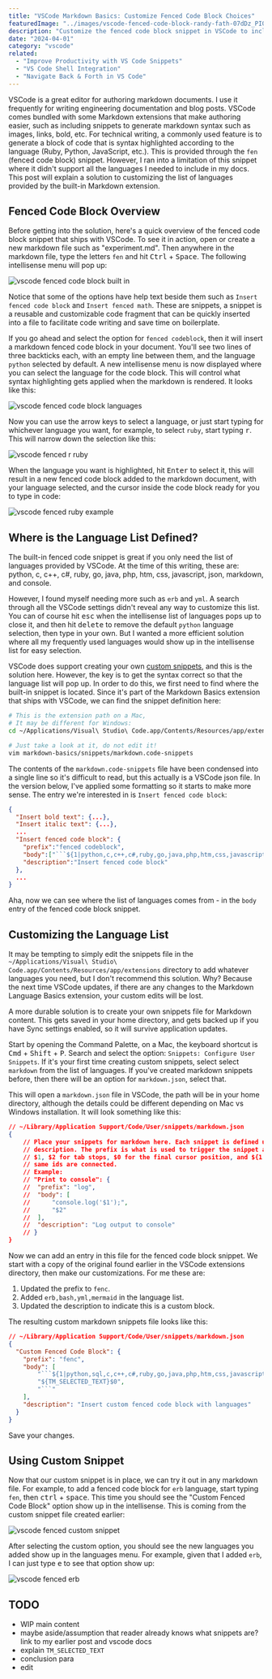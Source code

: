 ```yaml
---
title: "VSCode Markdown Basics: Customize Fenced Code Block Choices"
featuredImage: "../images/vscode-fenced-code-block-randy-fath-07dDz_PI05k-unsplash.jpg"
description: "Customize the fenced code block snippet in VSCode to include additional languages for a more efficient markdown writing experience in engineering docs and blog posts."
date: "2024-04-01"
category: "vscode"
related:
  - "Improve Productivity with VS Code Snippets"
  - "VS Code Shell Integration"
  - "Navigate Back & Forth in VS Code"
---
```


VSCode is a great editor for authoring markdown documents. I use it frequently for writing engineering documentation and blog posts. VSCode comes bundled with some Markdown extensions that make authoring easier, such as including snippets to generate markdown syntax such as images, links, bold, etc. For technical writing, a commonly used feature is to generate a block of code that is syntax highlighted according to the language (Ruby, Python, JavaScript, etc.). This is provided through the `fen` (fenced code block) snippet. However, I ran into a limitation of this snippet where it didn't support all the languages I needed to include in my docs. This post will explain a solution to customizing the list of languages provided by the built-in Markdown extension.

## Fenced Code Block Overview

Before getting into the solution, here's a quick overview of the fenced code block snippet that ships with VSCode. To see it in action, open or create a new markdown file such as "experiment.md". Then anywhere in the markdown file, type the letters `fen` and hit <kbd class="markdown-kbd">Ctrl</kbd> + <kbd class="markdown-kbd">Space</kbd>. The following intellisense menu will pop up:

![vscode fenced code block built in](../images/vscode-fenced-code-block-built-in.png "vscode fenced code block built in")

Notice that some of the options have help text beside them such as `Insert fenced code block` and `Insert fenced math`. These are snippets, a snippet is a reusable and customizable code fragment that can be quickly inserted into a file to facilitate code writing and save time on boilerplate.

If you go ahead and select the option for `fenced codeblock`, then it will insert a markdown fenced code block in your document. You'll see two lines of three backticks each, with an empty line between them, and the language `python` selected by default. A new intellisense menu is now displayed where you can select the language for the code block. This will control what syntax highlighting gets applied when the markdown is rendered. It looks like this:

![vscode fenced code block languages](../images/vscode-fenced-code-block-languages.png "vscode fenced code block languages")

Now you can use the arrow keys to select a language, or just start typing for whichever language you want, for example, to select `ruby`, start typing <kbd class="markdown-kbd">r</kbd>. This will narrow down the selection like this:

![vscode fenced r ruby](../images/vscode-fenced-r-ruby.png "vscode fenced r ruby")

When the language you want is highlighted, hit <kbd class="markdown-kbd">Enter</kbd> to select it, this will result in a new fenced code block added to the markdown document, with your language selected, and the cursor inside the code block ready for you to type in code:

![vscode fenced ruby example](../images/vscode-fenced-ruby-example.png "vscode fenced ruby example")

## Where is the Language List Defined?

The built-in fenced code snippet is great if you only need the list of languages provided by VSCode. At the time of this writing, these are: python, c, c++, c#, ruby, go, java, php, htm, css, javascript, json, markdown, and console.

However, I found myself needing more such as `erb` and `yml`. A search through all the VSCode settings didn't reveal any way to customize this list. You can of course hit <kbd class="markdown-kbd">esc</kbd> when the intellisense list of languages pops up to close it, and then hit <kbd class="markdown-kbd">delete</kbd> to remove the default `python` language selection, then type in your own. But I wanted a more efficient solution where all my frequently used languages would show up in the intellisense list for easy selection.

VSCode does support creating your own [custom snippets](https://code.visualstudio.com/docs/editor/userdefinedsnippets), and this is the solution here. However, the key is to get the syntax correct so that the language list will pop up. In order to do this, we first need to find where the built-in snippet is located. Since it's part of the Markdown Basics extension that ships with VSCode, we can find the snippet definition here:

```bash
# This is the extension path on a Mac,
# It may be different for Windows:
cd ~/Applications/Visual\ Studio\ Code.app/Contents/Resources/app/extensions

# Just take a look at it, do not edit it!
vim markdown-basics/snippets/markdown.code-snippets
```

The contents of the `markdown.code-snippets` file have been condensed into a single line so it's difficult to read, but this actually is a VSCode json file. In the version below, I've applied some formatting so it starts to make more sense. The entry we're interested in is `Insert fenced code block`:

```json
{
  "Insert bold text": {...},
  "Insert italic text": {...},
  ...
  "Insert fenced code block": {
    "prefix":"fenced codeblock",
    "body":["```${1|python,c,c++,c#,ruby,go,java,php,htm,css,javascript,json,markdown,console|}","${TM_SELECTED_TEXT}$0","```"],
    "description":"Insert fenced code block"
  },
  ...
}
```

Aha, now we can see where the list of languages comes from - in the `body` entry of the fenced code block snippet.

## Customizing the Language List

It may be tempting to simply edit the snippets file in the `~/Applications/Visual\ Studio\ Code.app/Contents/Resources/app/extensions` directory to add whatever languages you need, but I don't recommend this solution. Why? Because the next time VSCode updates, if there are any changes to the Markdown Language Basics extension, your custom edits will be lost.

A more durable solution is to create your own snippets file for Markdown content. This gets saved in your home directory, and gets backed up if you have Sync settings enabled, so it will survive application updates.

Start by opening the Command Palette, on a Mac, the keyboard shortcut is <kbd class="markdown-kbd">Cmd</kbd> + <kbd class="markdown-kbd">Shift</kbd> + <kbd class="markdown-kbd">P</kbd>. Search and select the option: `Snippets: Configure User Snippets`. If it's your first time creating custom snippets, select select `markdown` from the list of languages. If you've created markdown snippets before, then there will be an option for `markdown.json`, select that.

This will open a `markdown.json` file in VSCode, the path will be in your home directory, although the details could be different depending on Mac vs Windows installation. It will look something like this:

```json
// ~/Library/Application Support/Code/User/snippets/markdown.json
{
	// Place your snippets for markdown here. Each snippet is defined under a snippet name and has a prefix, body and
	// description. The prefix is what is used to trigger the snippet and the body will be expanded and inserted. Possible variables are:
	// $1, $2 for tab stops, $0 for the final cursor position, and ${1:label}, ${2:another} for placeholders. Placeholders with the
	// same ids are connected.
	// Example:
	// "Print to console": {
	// 	"prefix": "log",
	// 	"body": [
	// 		"console.log('$1');",
	// 		"$2"
	// 	],
	// 	"description": "Log output to console"
	// }
}
```

Now we can add an entry in this file for the fenced code block snippet. We start with a copy of the original found earlier in the VSCode extensions directory, then make our customizations. For me these are:
1. Updated the prefix to `fenc`.
2. Added `erb,bash,yml,mermaid` in the language list.
3. Updated the description to indicate this is a custom block.

The resulting custom markdown snippets file looks like this:

```json
// ~/Library/Application Support/Code/User/snippets/markdown.json
{
  "Custom Fenced Code Block": {
    "prefix": "fenc",
    "body": [
        "```${1|python,sql,c,c++,c#,ruby,go,java,php,htm,css,javascript,json,markdown,console,erb,bash,yml,mermaid|}",
        "${TM_SELECTED_TEXT}$0",
        "```"
    ],
    "description": "Insert custom fenced code block with languages"
  }
}
```

Save your changes.

## Using Custom Snippet

Now that our custom snippet is in place, we can try it out in any markdown file. For example, to add a fenced code block for `erb` language, start typing `fen`, then <kbd class="markdown-kbd">ctrl</kbd> + <kbd class="markdown-kbd">space</kbd>. This time you should see the "Custom Fenced Code Block" option show up in the intellisense. This is coming from the custom snippet file created earlier:

![vscode fenced custom snippet](../images/vscode-fenced-custom-snippet.png "vscode fenced custom snippet")

After selecting the custom option, you should see the new languages you added show up in the languages menu. For example, given that I added `erb`, I can just type <kbd class="markdown-kbd">e</kbd> to see that option show up:

![vscode fenced erb](../images/vscode-fenced-erb.png "vscode fenced erb")

## TODO
* WIP main content
* maybe aside/assumption that reader already knows what snippets are? link to my earlier post and vscode docs
* explain `TM_SELECTED_TEXT`
* conclusion para
* edit
